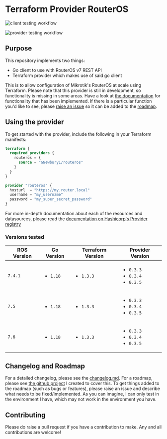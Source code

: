 # Terraform Provider RouterOS

![client testing workflow](https://github.com/gnewbury1/terraform-provider-routeros/actions/workflows/client_tests.yml/badge.svg?branch=main)

![provider testing workflow](https://github.com/gnewbury1/terraform-provider-routeros/actions/workflows/provider_tests.yml/badge.svg?branch=main)

## Purpose

This repository implements two things:
- Go client to use with RouterOS v7 REST API
- Terraform provider which makes use of said go client

This is to allow configuration of Mikrotik's RouterOS at scale using Terraform. Please note that this provider is still in development, so functionality is missing in some areas. Have a look at [the documentation](https://registry.terraform.io/providers/GNewbury1/routeros/latest/docs) for functionality that has been implemented. If there is a particular function you'd like to see, please [raise an issue](https://github.com/GNewbury1/terraform-provider-routeros/issues/new) so it can be added to the [roadmap](https://github.com/users/GNewbury1/projects/2).

## Using the provider

To get started with the provider, include the following in your Terraform manifests:

```terraform
terraform {
  required_providers {
    routeros = {
      source = "GNewbury1/routeros"
    }
  }
}

provider "routeros" {
  hosturl  = "https://my.router.local"
  username = "my_username"
  password = "my_super_secret_password"
}

```

For more in-depth documentation about each of the resources and datasources, please read the [documentation on Hashicorp's Provider registry](https://registry.terraform.io/providers/GNewbury1/routeros/latest/docs)

### Versions tested

| ROS Version | Go Version               | Terraform Version         | Provider Version                                          |
| ----------- | ------------------------ | ------------------------- | --------------------------------------------------------- |
| `7.4.1`     | <ul><li>`1.18`</li></ul> | <ul><li>`1.3.3`</li></ul> | <ul><li>`0.3.3`</li><li>`0.3.4`</li><li>`0.3.5`</li></ul> |
| `7.5`       | <ul><li>`1.18`</li></ul> | <ul><li>`1.3.3`</li></ul> | <ul><li>`0.3.3`</li><li>`0.3.4`</li><li>`0.3.5`</li></ul> |
| `7.6`       | <ul><li>`1.18`</li></ul> | <ul><li>`1.3.3`</li></ul> | <ul><li>`0.3.3`</li><li>`0.3.4`</li><li>`0.3.5`</li></ul> |

## Changelog and Roadmap

For a detailed changelog, please see the [changelog.md](changelog.md).
For a roadmap, please see [the github project](https://github.com/users/GNewbury1/projects/2) I created to cover this. To get things added to the roadmap (such as bugs or features), please raise an issue and describe what needs to be fixed/implemented. As you can imagine, I can only test in the environment I have, which may not work in the environment you have.

## Contributing

Please do raise a pull request if you have a contribution to make. Any and all contributions are welcome!